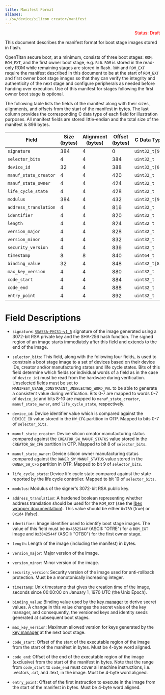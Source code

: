 ```yaml
---
title: Manifest Format
aliases:
- /sw/device/silicon_creator/manifest
---
```


<p style="color: red; text-align: right;">
  Status: Draft
</p>

This document describes the manifest format for boot stage images stored in flash.

OpenTitan secure boot, at a minimum, consists of three boot stages: `ROM`,
`ROM_EXT`, and the first owner boot stage, e.g. `BL0`. `ROM` is stored in the
read-only ROM while remaining stages are stored in flash. `ROM` and
`ROM_EXT` require the manifest described in this document to be at the start of
`ROM_EXT` and first owner boot stage images so that they can verify the
integrity and authenticity of the next stage and configure peripherals as
needed before handing over execution. Use of this manifest for stages following
the first owner boot stage is optional.

The following table lists the fields of the manifest along with their sizes,
alignments, and offsets from the start of the manifest in bytes. The last
column provides the corresponding C data type of each field for illustration
purposes. All manifest fields are stored little-endian and the total size of
the manifest is 896 bytes.

| Field                 | Size (bytes) | Alignment (bytes) | Offset (bytes) | C Data Type    |
| --------------------- | ------------ | ----------------- | -------------- | -------------- |
| `signature`           | 384          | 4                 | 0              | `uint32_t[96]` |
| `selector_bits`       | 4            | 4                 | 384            | `uint32_t`     |
| `device_id`           | 32           | 4                 | 388            | `uint32_t[8]`  |
| `manuf_state_creator` | 4            | 4                 | 420            | `uint32_t`     |
| `manuf_state_owner`   | 4            | 4                 | 424            | `uint32_t`     |
| `life_cycle_state`    | 4            | 4                 | 428            | `uint32_t`     |
| `modulus`             | 384          | 4                 | 432            | `uint32_t[96]` |
| `address_translation` | 4            | 4                 | 816            | `uint32_t`     |
| `identifier`          | 4            | 4                 | 820            | `uint32_t`     |
| `length`              | 4            | 4                 | 824            | `uint32_t`     |
| `version_major`       | 4            | 4                 | 828            | `uint32_t`     |
| `version_minor`       | 4            | 4                 | 832            | `uint32_t`     |
| `security_version`    | 4            | 4                 | 836            | `uint32_t`     |
| `timestamp`           | 8            | 8                 | 840            | `uint64_t`     |
| `binding_value`       | 32           | 4                 | 848            | `uint32_t[8]`  |
| `max_key_version`     | 4            | 4                 | 880            | `uint32_t`     |
| `code_start`          | 4            | 4                 | 884            | `uint32_t`     |
| `code_end`            | 4            | 4                 | 888            | `uint32_t`     |
| `entry_point`         | 4            | 4                 | 892            | `uint32_t`     |


# Field Descriptions

*   `signature`: [`RSASSA-PKCS1-v1_5`][rsassa_pkcs1_v1_5] signature of the
    image generated using a 3072-bit RSA private key and the SHA-256 hash
    function. The signed region of an image starts immediately after this
    field and extends to the end of the image.

*   `selector_bits`: This field, along with the following four fields, is used
    to constrain a boot stage image to a set of devices based on their device
    IDs, creator and/or manufacturing states and life cycle states. Bits of
    this field determine which fields (or individual words of a field as in
    the case of `device_id`) must be read from the hardware during
    verification. Unselected fields must be set to
    `MANIFEST_USAGE_CONSTRAINT_UNSELECTED_WORD_VAL` to be able to generate a
    consistent value during verification. Bits 0-7 are mapped to words 0-7 of
    `device_id` and bits 8-10 are mapped to `manuf_state_creator`,
    `manuf_state_owner`, and `life_cycle_state`, respectively.

*   `device_id`: Device identifier value which is compared against the
    `DEVICE_ID` value stored in the `HW_CFG` partition in OTP. Mapped to bits
     0-7 of `selector_bits`.

*   `manuf_state_creator`: Device silicon creator manufacturing status compared
    against the `CREATOR_SW_MANUF_STATUS` value stored in the `CREATOR_SW_CFG`
    partition in OTP. Mapped to bit 8 of `selector_bits`.

*   `manuf_state_owner`: Device silicon owner manufacturing status compared
    against the `OWNER_SW_MANUF_STATUS` value stored in the `OWNER_SW_CFG`
    partition in OTP. Mapped to bit 9 of `selector_bits`.

*   `life_cycle_state`: Device life cycle state compared against the state
    reported by the life cycle controller. Mapped to bit 10 of `selector_bits`.

*   `modulus`:  Modulus of the signer's 3072-bit RSA public key.

*   `address_translation`: A hardened boolean representing whether address
    translation should be used for the `ROM_EXT` (see the [Ibex wrapper
    documentation](https://docs.opentitan.org/hw/ip/rv_core_ibex/doc/)).
    This value should be either `0x739` (true) or `0x1d4` (false).

*   `identifier`: Image identifier used to identify boot stage images. The
    value of this field must be `0x4552544f` (ASCII: "OTRE") for a `ROM_EXT`
    image and `0x3042544f` (ASCII: "OTB0") for the first owner stage.

*   `length`: Length of the image (including the manifest) in bytes.

*   `version_major`: Major version of the image.

*   `version_minor`: Minor version of the image.

*   `security_version`: Security version of the image used for anti-rollback
    protection. Must be a monotonically increasing integer.

*   `timestamp`: Unix timestamp that gives the creation time of the image,
    seconds since 00:00:00 on January 1, 1970 UTC (the Unix Epoch).

*   `binding_value`: Binding value used by the [key manager][key_manager] to
    derive secret values. A change in this value changes the secret value of
    the key manager, and consequently, the versioned keys and identity seeds
    generated at subsequent boot stages.

*   `max_key_version`: Maximum allowed version for keys generated by the
    [key manager][key_manager] at the next boot stage.

*   `code_start`: Offset of the start of the executable region of the image
    from the start of the manifest in bytes. Must be 4-byte word aligned.

*   `code_end`: Offset of the end of the executable region of the image
    (exclusive) from the start of the manifest in bytes. Note that the range
    from `code_start` to `code_end` must cover all machine instructions, i.e.
    .vectors, .crt, and .text, in the image. Must be 4-byte word aligned.

*   `entry_point`: Offset of the first instruction to execute in the image from
    the start of the manifest in bytes. Must be 4-byte word aligned.

[rsassa_pkcs1_v1_5]: https://datatracker.ietf.org/doc/html/rfc8017#section-8.2
[key_manager]: https://docs.opentitan.org/hw/ip/keymgr/doc/
